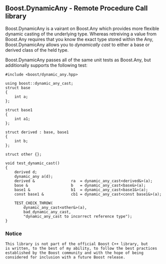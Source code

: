 Boost.DynamicAny - Remote Procedure Call library
---------------------------------------
Boost.DynamicAny is a vairant on Boost.Any which provides more flexible
dynamic casting of the underlying type.  Whereas retreiving a value from
Boost.Any requires that you know the exact type stored within the Any,
Boost.DynamicAny allows you to *dynamically cast* to either a base or
derived class of the held type. 


Boost.DynamicAny passes all of the same unit tests as Boost.Any, but additionally supports
the following test:

    #include <boost/dynamic_any.hpp>

    using boost::dynamic_any_cast;
    struct base 
    {
        int a;
    };

    struct base1 
    {
        int a1;
    };

    struct derived : base, base1
    {
        int b;
    };

    struct other {};

    void test_dynamic_cast()
    {
        derived d;
        dynamic_any a(d);
        derived &                ra  = dynamic_any_cast<derived&>(a);
        base &                   b   = dynamic_any_cast<base&>(a);
        base1 &                  b1  = dynamic_any_cast<base1&>(a);
        const base1 &            cb1 = dynamic_any_cast<const base1&>(a);
    
        TEST_CHECK_THROW(
            dynamic_any_cast<other&>(a),
            bad_dynamic_any_cast,
            "dynamic_any_cast to incorrect reference type");
    }


### Notice ###

    This library is not part of the official Boost C++ library, but
    is written, to the best of my ability, to follow the best practices
    established by the Boost community and with the hope of being 
    considered for inclusion with a future Boost release.


